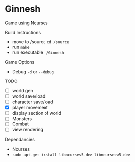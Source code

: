 # Ginnesh
Game using Ncurses

Build Instructions
* move to /source `cd /source`
* run `make`
* run executable `./Ginnesh`

Game Options
* Debug `-d` or `--debug`

TODO
- [ ] world gen
- [ ] world save/load
- [ ] character save/load
- [x] player movement
- [ ] display section of world
- [ ] Monsters
- [ ] Combat
- [ ] view rendering

Dependancies
* Ncurses
* `sudo apt-get install libncurses5-dev libncursesw5-dev`